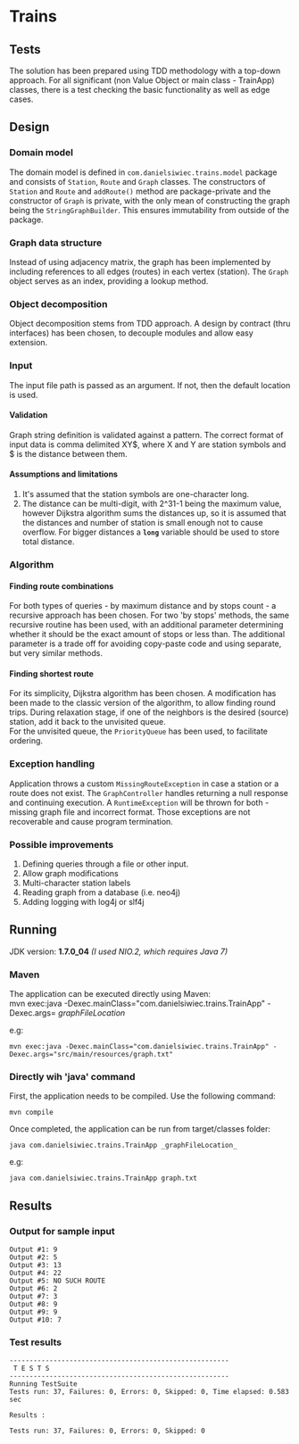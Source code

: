 Trains
====================

Tests
------
The solution has been prepared using TDD methodology with a top-down approach. For all significant (non Value Object or main class - TrainApp) classes,
 there is a test checking the basic functionality as well as edge cases.

Design
---------

### Domain model
The domain model is defined in `com.danielsiwiec.trains.model` package and consists of `Station`, `Route` and `Graph` classes. 
The constructors of `Station` and `Route` and `addRoute()` method are package-private and the constructor of `Graph` is private, with the only
mean of constructing the graph being the `StringGraphBuilder`. This ensures immutability from outside of the package. 


### Graph data structure
Instead of using adjacency matrix, the graph has been implemented by including references to all edges (routes) in each vertex (station).
The `Graph` object serves as an index, providing a lookup method.

### Object decomposition
Object decomposition stems from TDD approach. A design by contract (thru interfaces) has been chosen, to decouple modules and allow easy
 extension.

### Input
The input file path is passed as an argument. If not, then the default location is used.

#### Validation
Graph string definition is validated against a pattern. The correct format of input data is comma delimited XY$, where X and Y are station symbols
 and $ is the distance between them.

#### Assumptions and limitations

1. It's assumed that the station symbols are one-character long. 
2. The distance can be multi-digit, with 2^31-1 being the maximum value, however Dijkstra algorithm sums the distances up, so it is
 assumed that the distances and number of station is small enough not to cause overflow. For bigger distances a **`long`** variable should be used
 to store total distance.

### Algorithm

#### Finding route combinations

For both types of queries - by maximum distance and by stops count - a recursive approach has been chosen. For two 'by stops' methods, the same recursive 
routine has been used, with an additional parameter determining whether it should be the exact
amount of stops or less than. The additional parameter is a trade off for avoiding copy-paste code and using separate, but very similar methods.

#### Finding shortest route

For its simplicity, Dijkstra algorithm has been chosen. A modification has been made to the classic version of the algorithm, to allow finding
round trips. During relaxation stage, if one of the neighbors is the desired (source) station, add it back to the unvisited queue.  
For the unvisited queue, the `PriorityQueue` has been used, to facilitate ordering. 

### Exception handling

Application throws a custom `MissingRouteException` in case a station or a route does not exist. The `GraphController` handles returning a
null response and continuing execution. A `RuntimeException` will be thrown for both - missing graph file and incorrect format. Those exceptions
are not recoverable and cause program termination.  

### Possible improvements

1. Defining queries through a file or other input.
2. Allow graph modifications
3. Multi-character station labels
4. Reading graph from a database (i.e. neo4j)
5. Adding logging with log4j or slf4j

Running
---------------------
JDK version: **1.7.0\_04**	 _(I used NIO.2, which requires Java 7)_

### Maven
The application can be executed directly using Maven:   
	mvn exec:java -Dexec.mainClass="com.danielsiwiec.trains.TrainApp" -Dexec.args= _graphFileLocation_  

e.g:

	mvn exec:java -Dexec.mainClass="com.danielsiwiec.trains.TrainApp" -Dexec.args="src/main/resources/graph.txt"

### Directly wih 'java' command

First, the application needs to be compiled. Use the following command:

	mvn compile

Once completed, the application can be run from target/classes folder:

	java com.danielsiwiec.trains.TrainApp _graphFileLocation_   

e.g:

	java com.danielsiwiec.trains.TrainApp graph.txt


Results
--------

### Output for sample input
	Output #1: 9
	Output #2: 5
	Output #3: 13
	Output #4: 22
	Output #5: NO SUCH ROUTE
	Output #6: 2
	Output #7: 3
	Output #8: 9
	Output #9: 9
	Output #10: 7

### Test results
	-------------------------------------------------------
	 T E S T S
	-------------------------------------------------------
	Running TestSuite
	Tests run: 37, Failures: 0, Errors: 0, Skipped: 0, Time elapsed: 0.583 sec
	
	Results :
	
	Tests run: 37, Failures: 0, Errors: 0, Skipped: 0